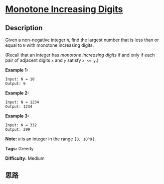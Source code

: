# [Monotone Increasing Digits][title]

## Description

Given a non-negative integer `N`, find the largest number that is less than or
equal to `N` with monotone increasing digits.

(Recall that an integer has _monotone increasing digits_ if and only if each
pair of adjacent digits `x` and `y` satisfy `x <= y`.)

**Example 1:**  
            Input: N = 10    Output: 9    

**Example 2:**  
            Input: N = 1234    Output: 1234    

**Example 3:**  
            Input: N = 332    Output: 299    

**Note:** `N` is an integer in the range `[0, 10^9]`.


**Tags:** Greedy

**Difficulty:** Medium

## 思路

[title]: https://leetcode.com/problems/monotone-increasing-digits
